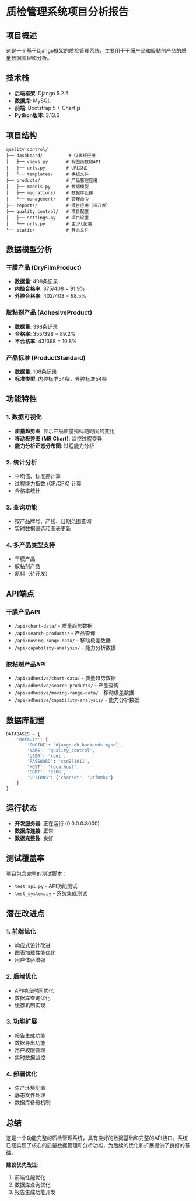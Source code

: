# 质检管理系统项目分析报告

## 项目概述
这是一个基于Django框架的质检管理系统，主要用于干膜产品和胶粘剂产品的质量数据管理和分析。

## 技术栈
- **后端框架**: Django 5.2.5
- **数据库**: MySQL
- **前端**: Bootstrap 5 + Chart.js
- **Python版本**: 3.13.6

## 项目结构
```
quality_control/
├── dashboard/          # 仪表板应用
│   ├── views.py       # 视图函数和API
│   ├── urls.py        # URL路由
│   └── templates/     # 模板文件
├── products/          # 产品管理应用
│   ├── models.py      # 数据模型
│   ├── migrations/    # 数据库迁移
│   └── management/    # 管理命令
├── reports/           # 报告应用（待开发）
├── quality_control/   # 项目配置
│   ├── settings.py    # 项目设置
│   └── urls.py        # 主URL配置
└── static/            # 静态文件
```

## 数据模型分析

### 干膜产品 (DryFilmProduct)
- **数据量**: 408条记录
- **内控合格率**: 375/408 = 91.9%
- **外控合格率**: 402/408 = 98.5%

### 胶粘剂产品 (AdhesiveProduct)
- **数据量**: 398条记录
- **合格率**: 355/398 = 89.2%
- **不合格率**: 43/398 = 10.8%

### 产品标准 (ProductStandard)
- **数据量**: 108条记录
- **标准类型**: 内控标准54条，外控标准54条

## 功能特性

### 1. 数据可视化
- **质量趋势图**: 显示产品质量指标随时间的变化
- **移动极差图 (MR Chart)**: 监控过程变异
- **能力分析正态分布图**: 过程能力分析

### 2. 统计分析
- 平均值、标准差计算
- 过程能力指数 (CP/CPK) 计算
- 合格率统计

### 3. 查询功能
- 按产品牌号、产线、日期范围查询
- 实时数据筛选和图表更新

### 4. 多产品类型支持
- 干膜产品
- 胶粘剂产品
- 原料（待开发）

## API端点

### 干膜产品API
- `/api/chart-data/` - 质量趋势数据
- `/api/search-products/` - 产品查询
- `/api/moving-range-data/` - 移动极差数据
- `/api/capability-analysis/` - 能力分析数据

### 胶粘剂产品API
- `/api/adhesive/chart-data/` - 质量趋势数据
- `/api/adhesive/search-products/` - 产品查询
- `/api/adhesive/moving-range-data/` - 移动极差数据
- `/api/adhesive/capability-analysis/` - 能力分析数据

## 数据库配置
```python
DATABASES = {
    'default': {
        'ENGINE': 'django.db.backends.mysql',
        'NAME': 'quality_control',
        'USER': 'root',
        'PASSWORD': 'cxd951011',
        'HOST': 'localhost',
        'PORT': '3306',
        'OPTIONS': {'charset': 'utf8mb4'}
    }
}
```

## 运行状态
- **开发服务器**: 正在运行 (0.0.0.0:8000)
- **数据库连接**: 正常
- **数据完整性**: 良好

## 测试覆盖率
项目包含完整的测试脚本：
- `test_api.py` - API功能测试
- `test_system.py` - 系统集成测试

## 潜在改进点

### 1. 前端优化
- 响应式设计改进
- 图表加载性能优化
- 用户体验增强

### 2. 后端优化
- API响应时间优化
- 数据库查询优化
- 缓存机制实现

### 3. 功能扩展
- 报告生成功能
- 数据导出功能
- 用户权限管理
- 实时数据监控

### 4. 部署优化
- 生产环境配置
- 静态文件处理
- 数据库备份机制

## 总结
这是一个功能完整的质检管理系统，具有良好的数据基础和完整的API接口。系统已经实现了核心的质量数据管理和分析功能，为后续的优化和扩展提供了良好的基础。

**建议优先改进**: 
1. 前端性能优化
2. 数据库查询优化
3. 报告生成功能开发
